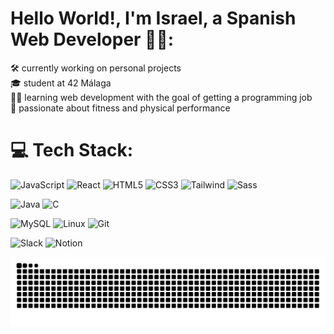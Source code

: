 
# Hello World!, I'm Israel, a Spanish Web Developer 👋🏼:
🛠️ currently working on personal projects<br>
🎓 student at 42 Málaga<br>
👨‍💻 learning web development with the goal of getting a programming job<br>
💪 passionate about fitness and physical performance<br>

# 💻 Tech Stack:
![JavaScript](https://img.shields.io/badge/javascript-%23323330.svg?style=for-the-badge&logo=javascript&logoColor=%23F7DF1E)
![React](https://img.shields.io/badge/react-%2320232a.svg?style=for-the-badge&logo=react&logoColor=%2361DAFB)
![HTML5](https://img.shields.io/badge/html5-%23E34F26.svg?style=for-the-badge&logo=html5&logoColor=white)
![CSS3](https://img.shields.io/badge/css3-%231572B6.svg?style=for-the-badge&logo=css3&logoColor=white)
![Tailwind](https://img.shields.io/badge/TailwindCSS-%2338BDF8.svg?style=for-the-badge&logo=tailwindcss&logoColor=white)
![Sass](https://img.shields.io/badge/sass-%23CC6699.svg?style=for-the-badge&logo=sass&logoColor=white)

![Java](https://img.shields.io/badge/java-%23ED8B00.svg?style=for-the-badge&logo=openjdk&logoColor=white)
![C](https://img.shields.io/badge/C-%2300599C.svg?style=for-the-badge&logo=c&logoColor=white)

![MySQL](https://img.shields.io/badge/mysql-%2300f.svg?style=for-the-badge&logo=mysql&logoColor=white)
![Linux](https://img.shields.io/badge/Linux-FCC624?style=for-the-badge&logo=linux&logoColor=black)
![Git](https://img.shields.io/badge/git-%23F05033.svg?style=for-the-badge&logo=git&logoColor=white)

![Slack](https://img.shields.io/badge/slack-%234A154B.svg?style=for-the-badge&logo=slack&logoColor=white)
![Notion](https://img.shields.io/badge/notion-%23000000.svg?style=for-the-badge&logo=notion&logoColor=white)

<picture>
  <source media="(prefers-color-scheme: dark)" srcset="https://raw.githubusercontent.com/israelguerreroortiz/israelguerreroortiz/output/github-snake-dark.svg" />
  <source media="(prefers-color-scheme: light)" srcset="https://raw.githubusercontent.com/israelguerreroortiz/israelguerreroortiz/output/github-snake.svg" />
  <img alt="github-snake" src="https://raw.githubusercontent.com/israelguerreroortiz/israelguerreroortiz/output/github-snake.svg" />
</picture>
